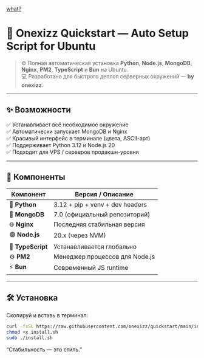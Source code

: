 [what?](https://github.com/onexizz/quickstart/editnotused/quickstart.png)
# 🚀 Onexizz Quickstart — Auto Setup Script for Ubuntu

> ⚙️ Полная автоматическая установка **Python**, **Node.js**, **MongoDB**, **Nginx**, **PM2**, **TypeScript** и **Bun** на Ubuntu.  
> 💻 Разработано для быстрого деплоя серверных окружений — **by onexizz**.

---

## ✨ Возможности

✅ Устанавливает всё необходимое окружение  
✅ Автоматически запускает MongoDB и Nginx  
✅ Красивый интерфейс в терминале (цвета, ASCII-арт)  
✅ Поддерживает Python 3.12 и Node.js 20  
✅ Подходит для VPS / серверов продакшн-уровня

---

## 🧩 Компоненты

| Компонент     | Версия / Описание                     |
|----------------|--------------------------------------|
| 🐍 **Python** | 3.12 + pip + venv + dev headers      |
| 🧱 **MongoDB** | 7.0 (официальный репозиторий)        |
| 🌐 **Nginx**   | Последняя стабильная версия          |
| 🟢 **Node.js** | 20.x (через NVM)                     |
| 🧮 **TypeScript** | Устанавливается глобально         |
| ⚙️ **PM2**     | Менеджер процессов для Node.js       |
| ⚡ **Bun**     | Современный JS runtime               |

---

## 🛠️ Установка

Скопируй и вставь в терминал:

```bash
curl -fsSL https://raw.githubusercontent.com/onexizz/quickstart/main/install.sh -o install.sh
chmod +x install.sh
sudo ./install.sh
```
“Стабильность — это стиль.”
